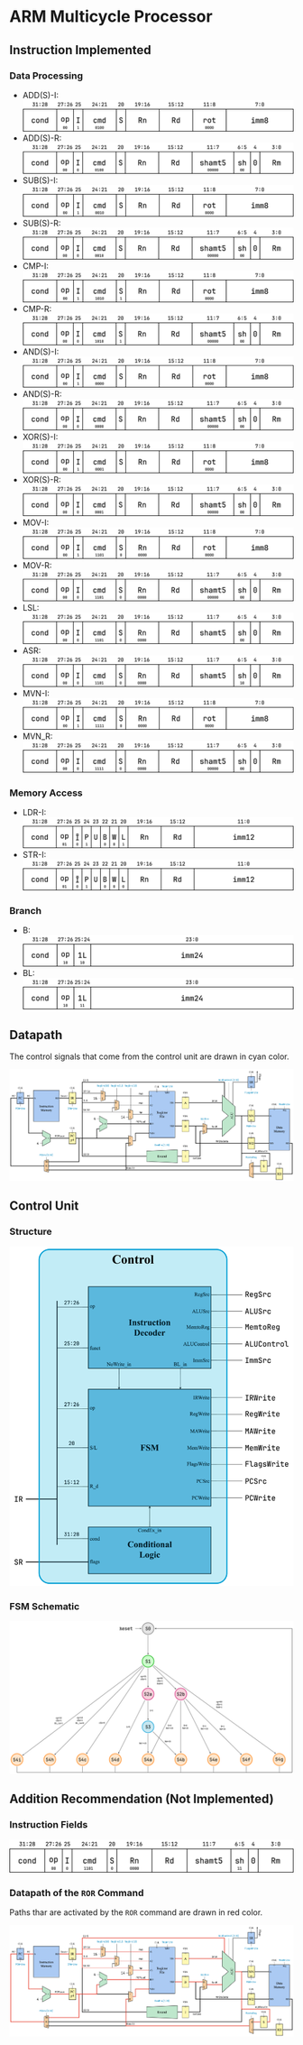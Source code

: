 # ARM Multicycle Processor

## Instruction Implemented

### Data Processing

- ADD(S)-I: ![adds_i](./README/adds_i.png "adds_i")
- ADD(S)-R: ![adds_r](./README/adds_r.png "adds_r")
- SUB(S)-I: ![subs_i](./README/subs_i.png "subs_i")
- SUB(S)-R: ![subs_r](./README/subs_r.png "subs_r")
- CMP-I: ![cmp_i](./README/cmp_i.png "cmp_i")
- CMP-R: ![cmp_r](./README/cmp_r.png "cmp_r")
- AND(S)-I: ![ands_i](./README/ands_i.png "ands_i")
- AND(S)-R: ![ands_r](./README/ands_r.png "ands_r")
- XOR(S)-I: ![xors_i](./README/xors_i.png "xors_i")
- XOR(S)-R: ![xors_r](./README/xors_r.png "xors_r")
- MOV-I: ![mov_i](./README/mov_i.png "mov_i")
- MOV-R: ![mov_r](./README/mov_r.png "mov_r")
- LSL: ![lsl](./README/lsl.png "lsl")
- ASR: ![asr](./README/asr.png "asr")
- MVN-I: ![mvn_i](./README/mvn_i.png "mvn_i")
- MVN_R: ![mvn_r](./README/mvn_r.png "mvn_r")

### Memory Access

- LDR-I: ![ldr](./README/ldr.png "ldr")
- STR-I: ![str](./README/str.png "str")

### Branch

- B: ![b](./README/b.png "b")
- BL: ![bl](./README/bl.png "bl")

## Datapath

The control signals that come from the control unit are drawn in cyan color.

![datapath](./README/datapath.png "datapath")

## Control Unit

### Structure

![control_unit](./README/control_unit.png "control_unit")

### FSM Schematic

![fsm-schematic](./README/fsm-schematic.png "fsm-schematic")

## Addition Recommendation (Not Implemented)

### Instruction Fields

![ror](./README/ror.png "ror")

### Datapath of the `ROR` Command

Paths thar are activated by the `ROR` command are drawn in red color.

![datapath_ror](./README/datapath_ror.png "datapath_ror")
